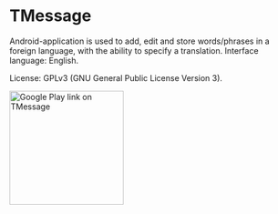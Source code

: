 # TMessage
Android-application is used to add, edit and store words/phrases in a foreign language, with the ability to specify a translation.
Interface language: English.

License: GPLv3 (GNU General Public License Version 3).

<a href="https://play.google.com/store/apps/details?id=com.textmessages.textmessagessimple" target="_blank">
  <img src="https://play.google.com/intl/en_us/badges/images/generic/en_badge_web_generic.png" width="200" title="Google Play link on TMessage"/>
</a>
